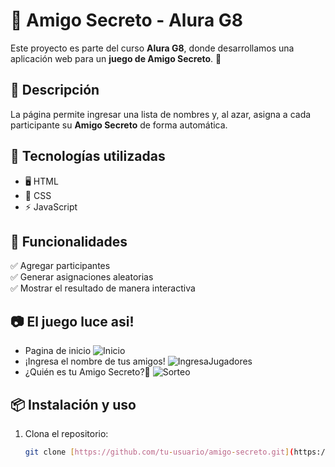 # 🎁 Amigo Secreto - Alura G8  

Este proyecto es parte del curso **Alura G8**, donde desarrollamos una aplicación web para un **juego de Amigo Secreto**. 🎉  

## 📌 Descripción  
La página permite ingresar una lista de nombres y, al azar, asigna a cada participante su **Amigo Secreto** de forma automática.  

## 🚀 Tecnologías utilizadas  
- 🖥️ HTML  
- 🎨 CSS  
- ⚡ JavaScript  

## 🎯 Funcionalidades  
✅ Agregar participantes  
✅ Generar asignaciones aleatorias  
✅ Mostrar el resultado de manera interactiva  

## 📷 El juego luce asi!    
- Pagina de inicio
![Inicio](https://github.com/user-attachments/assets/286779bb-c735-457e-8202-e106ad8a1187)
- ¡Ingresa el nombre de tus amigos!
![IngresaJugadores](https://github.com/user-attachments/assets/588d277c-ef5f-48a6-abf6-cb0b0772150f)
- ¿Quién es tu Amigo Secreto?🤫
![Sorteo](https://github.com/user-attachments/assets/2625583b-3fb6-41d3-acf9-81c0f1f24d71)

## 📦 Instalación y uso  
1. Clona el repositorio:  
   ```bash
   git clone [https://github.com/tu-usuario/amigo-secreto.git](https://github.com/ALondono26/juego-amigo-secreto.git)
